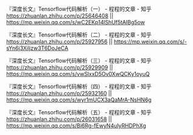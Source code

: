 
『深度长文』Tensorflow代码解析（一） - 程程的文章 - 知乎 https://zhuanlan.zhihu.com/p/25646408 || https://mp.weixin.qq.com/s/wC2EKp14lShUf5tAIBg5ow

『深度长文』Tensorflow代码解析（二） - 程程的文章 - 知乎 https://zhuanlan.zhihu.com/p/25927956 || https://mp.weixin.qq.com/s/-sYn6j3Xiljzw3T6DoJeCA

『深度长文』Tensorflow代码解析（三） - 程程的文章 - 知乎 https://zhuanlan.zhihu.com/p/25929909 || https://mp.weixin.qq.com/s/vwSlxxD5Ov0XwQCKy1oyuQ

『深度长文』Tensorflow代码解析（四） - 程程的文章 - 知乎 https://zhuanlan.zhihu.com/p/25932160 || https://mp.weixin.qq.com/s/wyr1mUCX3aQaMrA-NsHN6g

『深度长文』Tensorflow代码解析（五） - 程程的文章 - 知乎 https://zhuanlan.zhihu.com/p/26031658 || https://mp.weixin.qq.com/s/Bi6Rg-fEwyN4uIyRHDPhXg
